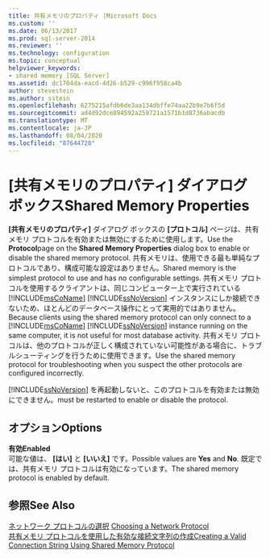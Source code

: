 ```yaml
---
title: 共有メモリのプロパティ |Microsoft Docs
ms.custom: ''
ms.date: 06/13/2017
ms.prod: sql-server-2014
ms.reviewer: ''
ms.technology: configuration
ms.topic: conceptual
helpviewer_keywords:
- shared memory [SQL Server]
ms.assetid: dc1704da-eacd-4d26-b529-c996f958ca4b
author: stevestein
ms.author: sstein
ms.openlocfilehash: 6275215afdb6de3aa134dbffe74aa22b9e7b6f5d
ms.sourcegitcommit: ad4d92dce894592a259721a1571b1d8736abacdb
ms.translationtype: MT
ms.contentlocale: ja-JP
ms.lasthandoff: 08/04/2020
ms.locfileid: "87644728"
---
```

# <a name="shared-memory-properties"></a><span data-ttu-id="b1288-102">[共有メモリのプロパティ] ダイアログ ボックス</span><span class="sxs-lookup"><span data-stu-id="b1288-102">Shared Memory Properties</span></span>
  <span data-ttu-id="b1288-103">**[共有メモリのプロパティ]** ダイアログ ボックスの **[プロトコル]** ページは、共有メモリ プロトコルを有効または無効にするために使用します。</span><span class="sxs-lookup"><span data-stu-id="b1288-103">Use the **Protocol**page on the **Shared Memory Properties** dialog box to enable or disable the shared memory protocol.</span></span> <span data-ttu-id="b1288-104">共有メモリは、使用できる最も単純なプロトコルであり、構成可能な設定はありません。</span><span class="sxs-lookup"><span data-stu-id="b1288-104">Shared memory is the simplest protocol to use and has no configurable settings.</span></span> <span data-ttu-id="b1288-105">共有メモリ プロトコルを使用するクライアントは、同じコンピューター上で実行されている [!INCLUDE[msCoName](../../includes/msconame-md.md)] [!INCLUDE[ssNoVersion](../../includes/ssnoversion-md.md)] インスタンスにしか接続できないため、ほとんどのデータベース操作にとって実用的ではありません。</span><span class="sxs-lookup"><span data-stu-id="b1288-105">Because clients using the shared memory protocol can only connect to a [!INCLUDE[msCoName](../../includes/msconame-md.md)] [!INCLUDE[ssNoVersion](../../includes/ssnoversion-md.md)] instance running on the same computer, it is not useful for most database activity.</span></span> <span data-ttu-id="b1288-106">共有メモリ プロトコルは、他のプロトコルが正しく構成されていない可能性がある場合に、トラブルシューティングを行うために使用できます。</span><span class="sxs-lookup"><span data-stu-id="b1288-106">Use the shared memory protocol for troubleshooting when you suspect the other protocols are configured incorrectly.</span></span>  
  
 [!INCLUDE[ssNoVersion](../../includes/ssnoversion-md.md)] <span data-ttu-id="b1288-107">を再起動しないと、このプロトコルを有効または無効にできません。</span><span class="sxs-lookup"><span data-stu-id="b1288-107">must be restarted to enable or disable the protocol.</span></span>  
  
## <a name="options"></a><span data-ttu-id="b1288-108">オプション</span><span class="sxs-lookup"><span data-stu-id="b1288-108">Options</span></span>  
 <span data-ttu-id="b1288-109">**有効**</span><span class="sxs-lookup"><span data-stu-id="b1288-109">**Enabled**</span></span>  
 <span data-ttu-id="b1288-110">可能な値は、 **[はい]** と **[いいえ]** です。</span><span class="sxs-lookup"><span data-stu-id="b1288-110">Possible values are **Yes** and **No**.</span></span> <span data-ttu-id="b1288-111">既定では、共有メモリ プロトコルは有効になっています。</span><span class="sxs-lookup"><span data-stu-id="b1288-111">The shared memory protocol is enabled by default.</span></span>  
  
## <a name="see-also"></a><span data-ttu-id="b1288-112">参照</span><span class="sxs-lookup"><span data-stu-id="b1288-112">See Also</span></span>  
 <span data-ttu-id="b1288-113">[ネットワーク プロトコルの選択](../../../2014/tools/configuration-manager/choosing-a-network-protocol.md) </span><span class="sxs-lookup"><span data-stu-id="b1288-113">[Choosing a Network Protocol](../../../2014/tools/configuration-manager/choosing-a-network-protocol.md) </span></span>  
 [<span data-ttu-id="b1288-114">共有メモリ プロトコルを使用した有効な接続文字列の作成</span><span class="sxs-lookup"><span data-stu-id="b1288-114">Creating a Valid Connection String Using Shared Memory Protocol</span></span>](../../../2014/tools/configuration-manager/creating-a-valid-connection-string-using-shared-memory-protocol.md)  
  
  
